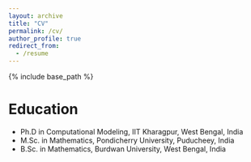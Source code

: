 ```yaml
---
layout: archive
title: "CV"
permalink: /cv/
author_profile: true
redirect_from:
  - /resume
---
```


{% include base_path %}

Education
======
* Ph.D in Computational Modeling, IIT Kharagpur, West Bengal, India
* M.Sc. in Mathematics, Pondicherry University, Puducheey, India
* B.Sc. in Mathematics, Burdwan University, West Bengal, India
